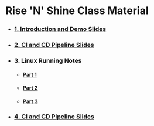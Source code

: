 # **Rise 'N' Shine** Class Material

- ### [**1. Introduction and Demo Slides**](1.DevOps-Demo.pdf)

- ### [**2. CI and CD Pipeline Slides**](2.CI-and-CD-Pipeline.pdf)

- ### **3. Linux Running Notes**

    - #### [**Part 1**](3.Linux_Material_Part_1.pdf)
    - #### [**Part 2**](3.Linux_Material_Part_2.pdf)
    - #### [**Part 3**](3.Linux_Material_Part_3.pdf)

- ### [**4. CI and CD Pipeline Slides**](2.CI-and-CD-Pipeline.pdf)
